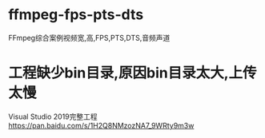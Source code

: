 # ffmpeg-fps-pts-dts
FFmpeg综合案例视频宽,高,FPS,PTS,DTS,音频声道

# 工程缺少bin目录,原因bin目录太大,上传太慢

Visual Studio 2019完整工程 https://pan.baidu.com/s/1H2Q8NMzozNA7_9WRty9m3w  
